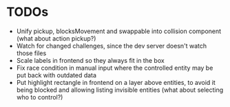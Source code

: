 # TODOs

- Unify pickup, blocksMovement and swappable into collision component (what about action pickup?)
- Watch for changed challenges, since the dev server doesn't watch those files
- Scale labels in frontend so they always fit in the box
- Fix race condition in manual input where the controlled entity may be put back with outdated data
- Put highlight rectangle in frontend on a layer above entities, to avoid it being blocked and
  allowing listing invisible entities (what about selecting who to control?)
